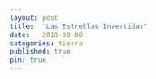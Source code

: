 ```yaml
---
layout: post
title:  "Las Estrellas Invertidas"
date:   2018-08-08 
categories: tierra 
published: true
pin: true
---
```


